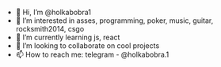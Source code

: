 - 👋 Hi, I’m @holkabobra1
- 👀 I’m interested in asses, programming, poker, music, guitar, rocksmith2014, csgo
- 🌱 I’m currently learning js, react
- 💞️ I’m looking to collaborate on cool projects
- 📫 How to reach me: telegram - @holkabobra.1

<!---
holkabobra1/holkabobra1 is a ✨ special ✨ repository because its `README.md` (this file) appears on your GitHub profile.
You can click the Preview link to take a look at your changes.
--->

